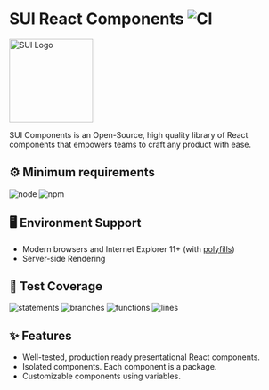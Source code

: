 # SUI React Components ![CI](https://github.com/SUI-Components/sui-components/workflows/CI/badge.svg)

<img src="https://avatars2.githubusercontent.com/u/13288987?s=200&v=4" alt="SUI Logo" width="150">

SUI Components is an Open-Source, high quality library of React components that empowers teams to craft any product with ease.

## ⚙️ Minimum requirements
![node](https://shields.io/badge/node-v16+-lightgray?logo=nodedotjs&logoWidth=20&style=for-the-badge)
![npm](https://shields.io/badge/npm-v7+-lightgrey?logo=npm&logoWidth=20&style=for-the-badge)

## 🖥 Environment Support

- Modern browsers and Internet Explorer 11+ (with [polyfills](https://github.com/SUI-Components/sui/tree/master/packages/sui-polyfills))
- Server-side Rendering

## 🧪 Test Coverage

![statements](https://shields.io/badge/statements-64.84%25-red)
![branches](https://shields.io/badge/branches-48.27%25-550000)
![functions](https://shields.io/badge/functions-47.8%25-550000)
![lines](https://shields.io/badge/lines-66.7%25-red)

## ✨ Features

- Well-tested, production ready presentational React components.
- Isolated components. Each component is a package.
- Customizable components using variables.
